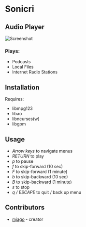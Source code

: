 # Sonicri

## Audio Player

![Screenshot](https://github.com/mjago/sonicri/blob/b8177df59b458d6ec7f4ab851680eb7074e6bc48/images/screenshot.png)

### Plays:
 - Podcasts
 - Local Files
 - Internet Radio Stations

## Installation

Requires:
 - libmpg123
 - libao
 - libncurses(w)
 - libgpm

## Usage

 - *Arrow keys* to navigate menus
 - *RETURN* to play
 - *p* to pause
 - *f* to skip-forward (10 sec)
 - *F* to skip-forward (1 minute)
 - *b* to skip-backward (10 sec)
 - *B* to skip-backward (1 minute)
 - *s* to stop
 - *q / ESCAPE* to quit / back up menu

## Contributors

- [mjago](https://github.com/mjago) - creator
